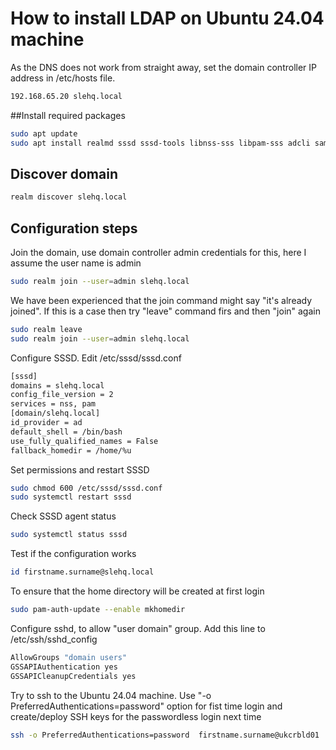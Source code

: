 # How to install LDAP on Ubuntu 24.04 machine
 
As the DNS does not work from straight away, set the domain controller IP address in /etc/hosts file.

```bash
192.168.65.20 slehq.local
``` 
 
##Install required packages 

```bash
sudo apt update
sudo apt install realmd sssd sssd-tools libnss-sss libpam-sss adcli samba-common-bin oddjob oddjob-mkhomedir packagekit
```

## Discover domain

```bash
realm discover slehq.local
```
 
## Configuration steps 

Join the domain, use domain controller admin credentials for this, here I assume the user name is admin
```bash
sudo realm join --user=admin slehq.local
```
 
We have been experienced that the join command might say "it's already joined". If this is a case then  try "leave" command firs and then "join" again

```bash 
sudo realm leave
sudo realm join --user=admin slehq.local
```

Configure SSSD. Edit /etc/sssd/sssd.conf

```bash
[sssd]
domains = slehq.local
config_file_version = 2
services = nss, pam
[domain/slehq.local]
id_provider = ad
default_shell = /bin/bash
use_fully_qualified_names = False
fallback_homedir = /home/%u
```

Set permissions and restart SSSD

```bash
sudo chmod 600 /etc/sssd/sssd.conf
sudo systemctl restart sssd
```
 
Check SSSD agent status
```bash
sudo systemctl status sssd
```

Test if the configuration works
```bash
id firstname.surname@slehq.local
```
 
To ensure that the home directory will be created at first login 

```bash
sudo pam-auth-update --enable mkhomedir
```
 
Configure sshd, to allow "user domain" group. Add this line to /etc/ssh/sshd_config

```bash
AllowGroups "domain users"
GSSAPIAuthentication yes
GSSAPICleanupCredentials yes
```
 
Try to ssh to the Ubuntu 24.04 machine. Use "-o PreferredAuthentications=password" option for fist time login and create/deploy SSH keys for the passwordless login next time
```bash 
ssh -o PreferredAuthentications=password  firstname.surname@ukcrbld01
```